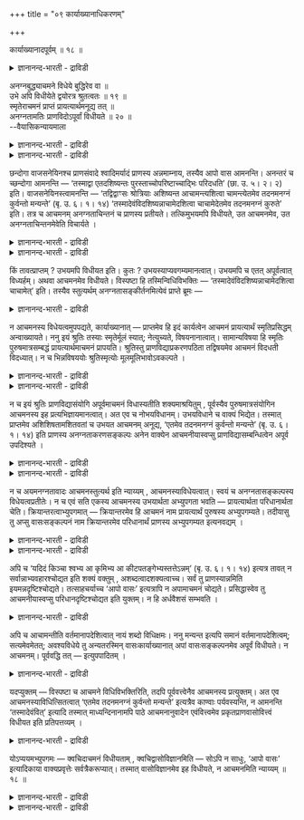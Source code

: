+++
title = "०९ कार्याख्यानाधिकरणम्"

+++

कार्याख्यानादपूर्वम् ॥ १८ ॥  
<details><summary>ज्ञानानन्द-भारती - द्राविडी</summary>

कार्याक्यानाद पूर्वम् ॥ १८ ॥
</details>

अनग्नबुद्ध्याचमने विधेये बुद्धिरेव वा ॥  
उभे अपि विधीयेते द्वयोरत्र श्रुतत्वतः ॥ १९ ॥  
स्मृतेराचमनं प्राप्तं प्रायत्यार्थमनूद्य तत् ॥  
अनग्नतामतिः प्राणविदोऽपूर्वां विधीयते ॥ २० ॥  
--वैयासिकन्यायमाला

<details><summary>ज्ञानानन्द-भारती - द्राविडी</summary>

अऩक्ऩम् ऎऩ्ऱ पावऩै, आसमऩम् ऎऩ्ऱ इरण्डुम् विदिक्कप् पडुगिऩ्ऱऩवा? अल्लदु पावऩै मात्तिरम् ताऩा? इङ्गे इरण्डुमे सॊल्लप्पट्टिरुप्पदाल्, इरण्डुम् ताऩ् विदिक्कप्पडुगिऩ्ऱऩ।
</details>

<details><summary>ज्ञानानन्द-भारती - द्राविडी</summary>

आसमऩम् ऎऩ्बदु सुत्तिक्काग स्मिरुदियिलिरुन्दे किडैत्तुविडुगिऱदु। अदै अऩुवदित्तु (तिरुम्बच्चॊल्लि) पिराणऩै उबासिक्किऱवऩुक्कुप् पुदिदाग अऩक्ऩम् ऎऩ्ऱ पावऩै विदिक्कप्पडुगिऱदु।
</details>

छन्दोगा वाजसनेयिनश्च प्राणसंवादे श्वादिमर्यादं प्राणस्य अन्नमाम्नाय, तस्यैव आपो वास आमनन्ति। अनन्तरं च च्छन्दोगा आमनन्ति — ‘तस्माद्वा एतदशिष्यन्तः पुरस्ताच्चोपरिष्टाच्चाद्भिः परिदधति’ (छा. उ. ५। २। २) इति। वाजसनेयिनस्त्वामनन्ति — ‘तद्विद्वाꣳसः श्रोत्रियाः अशिष्यन्त आचामन्त्यशित्वा चामन्त्येतमेव तदनमनग्नं कुर्वन्तो मन्यन्ते’ (बृ. उ. ६। १। १४) ‘तस्मादेवंविदशिष्यन्नाचामेदशित्वा चाचामेदेतमेव तदनमनग्नं कुरुते’ इति। तत्र च आचमनम् अनग्नताचिन्तनं च प्राणस्य प्रतीयते। तत्किमुभयमपि विधीयते, उत आचमनमेव, उत अनग्नताचिन्तनमेवेति विचार्यते ।

<details><summary>ज्ञानानन्द-भारती - द्राविडी</summary>

(सान्दोक्यत्तिलुम् पिरुहदारण्यगत्तिलुम् साप्पिडुवदऱ्कु मुऩ्ऩालुम्, पिऩ्ऩालुम् आसमऩम् सॆय्युम् पॊऴुदु अन्द तीर्त्तत्तै पिराणऩुक्कु वस्तिरमाग कल्बित्तु इन्द आसमऩत्ताल् पिराणऩ् अनक्ऩऩावदाग तियाऩम् पिराणोबासगऩुक्कु विदिक्कप्पट्टिरुक्किऱदु। इङ्गु आसमऩम्, अनक्ऩदा त्याऩम् इरण्डुम् विदेयमा अल्लदु एदावदु ऒऩ्ऱा? अदु ऎदु ऎऩ्ऱु सन्देहम्। इरण्डैयुमे सुरुदि कूऱियिरुप्पदाल् इरण्डुमे विदेयम् ऎऩ्ऱु पूर्वबक्षम्। वेऱु पिरमाणत्ताल् तॆरियाद अबूर्वमाऩ विषयत् तैत्ताऩ् सास्तिरम् विदिक्कुम्। सुत्तिक्काग आसमऩत्तै स्मिरुदिगळ् विदित्तिरुप्पदाल् मऱुबडियुम् अदै इङ्गे विदिक्क वेण्डिय अवसियमिल्लै। आसमऩ तीर्त्तत्तै वस्तिरमाग ऎण्णि अदऩाल् पिराणऩ् अनक्ऩऩा किऱाऩ् ऎऩ्ऱ तियाऩम् वेऱु ऎङ्गुमिल्लाद अबूर्व विषयम्। आगैयाल् इदैत्ताऩ् इङ्गु विदिक्किऱदु। स्मिरुदिगळिल् विदिक्कप्पट्ट आसमऩत्तिऱ्कु कर्म काण्डत्तिलुळ्ळ सुरुदि मूलमे तविर ञाऩगाण्डत् तिलुळ्ळ इन्द सुरुदि मूलमागादु ऎऩ्ऱु सित्तान्दम्)।
</details>

<details><summary>ज्ञानानन्द-भारती - द्राविडी</summary>

सन्दोगर्गळ् वाजसनेयर्गळ् इरुवरुम्, पिराण संवादत्तिल्, नाय् मुदलियदुवरै (अऩ्ऩत्तै) पिराणऩुक्कु अऩ्ऩमागच् चॊल्लिविट्टु, अदऱ्के (पिराणऩुक्के) जलत्तै वस्तिरमागच् चॊल्गिऱार्गळ्। अदऩ् पिऱगु सन्दोगर्गळ् “आगैयिऩालेये साप्पिडुगिऱवर्गळ् इव्वाऱु मुऩ्ऩालुम्, पिऩ्ऩालुम् जलत्तिऩाल् उडुत्तुगिऱार्गळ्" (सान्दोक्यम्।V-२-२) ऎऩ्ऱु सॊल्गिऱार्गळ्, वाजसनेयर्गळुम् “आगैयाल् अऱिन्द सुरोत्रियर्गळ् साप्पिडप्पोगिऱवर्गळ् आसमऩम् सॆय्गिऱार्गळ्; साप्पिट्टुविट्टुम् आसमऩम् सॆय्गिऱार्गळ्; इन्द पिराणऩैये अदिऩाल् (आसमऩम् सॆय्वदाल्) वस्तिरमऱ्ऱवरिल्लामल् सॆय्वदाग ऎण्णुगिऱार्गळ्” (पिरुहत्।VI-१-१४) ऎऩ्ऱु सॊल्गिऱार्गळ्। आगैयाल्, इव्विदम् अऱिन्दवऩ् साप्पिडप्पोगिऱवऩ् आसमऩम् सॆय्यवेण्डुम्। साप्पिट्टुविट्टुम् आसमऩम् सॆय्य वेण्डुम्। अदिऩाल् इन्द पिराणऩैये नक्ऩमिल्ला तवरागच् चॆय्गिऱाऩ्, ऎऩ्ऱु अङ्गे आसमऩमुम्, पिराण ऩुक्कु नक्ऩमिल्लादत् तऩ्मैयै सिन्दिप्पदुम्, तॆरिगि ऱदु। अन्द इरण्डुमे विदिक्कप्पडुगिऱदा? अल्लदु आस मणम् मात्तिरमा? अल्लदु नक्ऩम् इल्लाद तऩ्मैयै सिन्दिप्पदु मात्तिरमा? ऎऩ्ऱु विसारिक्कप् पडुगिऱदु।
</details>

किं तावत्प्राप्तम् ? उभयमपि विधीयत इति। कुतः ? उभयस्याप्यवगम्यमानत्वात्। उभयमपि च एतत् अपूर्वत्वात् विध्यर्हम्। अथवा आचमनमेव विधीयते। विस्पष्टा हि तस्मिन्विधिविभक्तिः — ‘तस्मादेवंविदशिष्यन्नाचामेदशित्वा चाचामेत्’ इति। तस्यैव स्तुत्यर्थम् अनग्नतासङ्कीर्तनमित्येवं प्राप्ते ब्रूमः —

<details><summary>ज्ञानानन्द-भारती - द्राविडी</summary>

पूर्वबक्षम्: ऎदु किडैक्किऱदु? इरण्डुमे विदिक् कप्पडुगिऱदु ऎऩ्ऱु। एऩ्? इरण्डुमे अऱियप्पडुवदाल् इरण्डुमे अबूर्वमायिरुप्पदाल् (मुऩ् तॆरियाद तिऩाल्) विदिक्कत्तगुन्ददु। अल्लदु, आसमऩम् मात्तिरम् विदिक्कप्पडुगिऱदु। अदिल् अल्लवा विदिक्कुळ्ळ विबक्ति (उरुबु) नऩ्गु स्पष्टमायिरुक्किऱदु। आगैयाल् इव् विदम् अऱिन्दवऩ् साप्पिडप्पोगुम्बोदु आसमऩम् सॆय्य वेण्डुम्, साप्पिट्टुविट्टुम् आसमऩम् सॆय्य वेण्डुम्, ऎऩ्ऱु। अदऱ्के (अन्द विदिक्के) स्तोत्रम् सॆय्वदऱ्काग नक्ऩमिल्लादत्तऩ्मैयैप् पऱ्ऱि सॊल्लुदल्, ऎऩ्ऱु।
</details>

न आचमनस्य विधेयत्वमुपपद्यते, कार्याख्यानात् — प्राप्तमेव हि इदं कार्यत्वेन आचमनं प्रायत्यार्थं स्मृतिप्रसिद्धम् अन्वाख्यायते। ननु इयं श्रुतिः तस्याः स्मृतेर्मूलं स्यात्; नेत्युच्यते, विषयनानात्वात्। सामान्यविषया हि स्मृतिः पुरुषमात्रसम्बद्धं प्रायत्यार्थमाचमनं प्रापयति। श्रुतिस्तु प्राणविद्याप्रकरणपठिता तद्विषयमेव आचमनं विदधती विदध्यात्। न च भिन्नविषययोः श्रुतिस्मृत्योः मूलमूलिभावोऽवकल्पते ।

<details><summary>ज्ञानानन्द-भारती - द्राविडी</summary>

सित्तान्दम्: इव्विदम् वरुम् पोदु सॊल्गिऱोम् -आसमऩत्तिऱ्कु विदिक्कप्पडुम् तऩ्मै पॊरुन्दादु, "सॆय्य वेण्डियदै (तिरुप्पि) सॊल्वदाल्”। सुत्तक्कागच् चॆय्य वेण्डियदाग एऱ्पट्टुळ्ळ, स्मिरुदिगळिल् पिरसित्तमाऩ इन्द आसमऩम्दाऩ् तिरुम्बच् चॊल्लप्पडुगिऱदल्लवा?
</details>

<details><summary>ज्ञानानन्द-भारती - द्राविडी</summary>

अन्द स्मिरुदिक्के मूलमाग इन्द सुरुदि इरुक्कलामे? ऎऩ्ऱाल्, अप्पडियल्लयॆऩ्ऱु सॊल्लप् पडुगिऱदु, विषयम् वॆव्वेऱायिरुप्पदाल्, स्मिरुदियो पॊदु विषयमायुळ्ळदु। ऎल्ला मऩिदर्गळुक्कुमे सम्बन्दप्पट्टदाग सुत्तिक्काग आसमऩत्तै अडै विक्किऱदु (कॊण्डुवरुगिऱदु, विदिक्किऱदु)। पिराणवित् यैयिऩ् पिरगरणत्तिल् सॊल्लियिरुक्कुम् सुरुदियो विदिक्किऱदाय् अदु (पिराण वित्यै) विषयमाऩ आसऩमत्तैत्ताऩ् विदिक्कुम्। वॆव्वेऱु विषयङ् गळैयुडैय सुरुदि स्मिरुदिगळुक्कु मूलम् ऎऩ्ऱुम् मूलत्तैयुडैयदु ऎऩ्ऱुमुळ्ळ तऩ्मै पॊरुन्दादु।
</details>

न च इयं श्रुतिः प्राणविद्यासंयोगि अपूर्वमाचमनं विधास्यतीति शक्यमाश्रयितुम् , पूर्वस्यैव पुरुषमात्रसंयोगिन आचमनस्य इह प्रत्यभिज्ञायमानत्वात्। अत एव च नोभयविधानम्। उभयविधाने च वाक्यं भिद्येत। तस्मात् प्राप्तमेव अशिशिषतामशितवतां च उभयत आचमनम् अनूद्य, ‘एतमेव तदनमनग्नं कुर्वन्तो मन्यन्ते’ (बृ. उ. ६। १। १४) इति प्राणस्य अनग्नताकरणसङ्कल्पः अनेन वाक्येन आचमनीयास्वप्सु प्राणविद्यासम्बन्धित्वेन अपूर्व उपदिश्यते ।

<details><summary>ज्ञानानन्द-भारती - द्राविडी</summary>

मेलुम्, इन्द सुरुदियाऩदु पिराणवित्यैयुडऩ् सेर्न्ददाऩ अबूर्वमाऩ आसमऩत्तै विदिक्कलामॆऩ्ऱु आसिरयिक्क मुडियादु; ऎल्ला पुरुषर्गळुडऩुम् सम्बन् दप्पट्ट मुन्दैय आसमऩत्तिऱ्के इङ्गे पिरत्य पिक्ञै (अदुदाऩ् इदु ऎऩ्ऱ ञाबगम्) एऱ्पडुवदाल्। इदिऩालेये इरण्डैयुम् विदिक्किऱदॆऩ्बदु मिल्लै, इरण्डै विदिक्कुमेयाऩाल्, वाक्यम् उडैबडुम्। (इरण्डु वाक्कियमागच् चॆय्य वेण्डि वरुम्)।
</details>

<details><summary>ज्ञानानन्द-भारती - द्राविडी</summary>

आगैयिऩाल्, साप्पिडप्पोगिऱवर्गळुक्कुम्, साप्पिट्टवर्गळुक्कुम् एऱ्पट्टदागवेयुळ्ळ (मुऩ्बिऩ्) इरण्डुविदमाऩ आसमऩत्तै अऩुवदित्तु “अदिऩाल् इन्द पिराणऩैयै नक्ऩमिल्लादवरागच् चॆय्वदाग ऎण्णुगिऱार्गळ्”। (पिरुहत्।VI-१-१४) ऎऩ्ऱु पिराणऩुक्कु नक्ऩम् इल्लादत्तऩ्मैयै सॆय्वदाऩ सङ्गल्बम् इन्द वाक्कियत्तिऩाल्, आसमऩम् सॆय्युम् जलत्तिल् पिराणवित्यैक्कु सम्बन्दप्पट्टदाग, अबूर्वमाग उबदेसिक्कप्पडुगिऱदु।
</details>

न च अयमनग्नतावादः आचमनस्तुत्यर्थ इति न्याय्यम् , आचमनस्याविधेयत्वात्। स्वयं च अनग्नतासङ्कल्पस्य विधेयत्वप्रतीतेः। न च एवं सति एकस्य आचमनस्य उभयार्थता अभ्युपगता भवति — प्रायत्यार्थता परिधानार्थता चेति। क्रियान्तरत्वाभ्युपगमात् — क्रियान्तरमेव हि आचमनं नाम प्रायत्यार्थं पुरुषस्य अभ्युपगम्यते। तदीयासु तु अप्सु वासःसङ्कल्पनं नाम क्रियान्तरमेव परिधानार्थं प्राणस्य अभ्युपगम्यत इत्यनवद्यम् ।

<details><summary>ज्ञानानन्द-भारती - द्राविडी</summary>

मेलुम्, इन्द नक्ऩमिल्लात्तऩ्मै सॊल्लि यिरुप्पदु आसमऩत्तिऩ् स्तुदिक्काग ऎऩ्बदु नियायमिल्लै, आसमऩम् विदिक्कप्पडाददिऩाल्, नक्ऩ मिल्लादत्तऩ्मैयिऩ् सङ्गल्बत्तिऱ्कुत्ताऩे विदिक्कप् पडुम् तऩ्मै तॆरिवदाल्।
</details>

<details><summary>ज्ञानानन्द-भारती - द्राविडी</summary>

इव्विदमिरुन्दाल् ऒरे आसमऩत्तिऱ्कु, सुत्तिक् काग, उडुत्तुवदऱ्काग ऎऩ्ऱु इरण्डु पिरयोजऩमुळ्ळ तऩ्मै ऒप्पुक्कॊळ्ळप्पट्टदाग आगादु, वॆव्वेऱु किरियैयॆऩ्ऱु ऒप्पुक्कॊळ्वदाल् मऩिदऩुक्कु सुत्ति यै पिरयोजऩमायुडैय आसमऩम् वेऱु किरियै यॆऩ्ऱु ऒप्पुक्कॊळ्ळप्पडुगिऱदु; अदे (आसमऩत्तिऱ् कुळ्ळ) जलत्तिल्, पिराणऩुक्कु उडुत्तुवदैप् पिरयोजऩमायुळ्ळ, वस्तिरमॆऩ्ऱु सङ्गल्बिप्पदु ऎऩ्बदु वेऱु किरियैये ऎऩ्ऱु ऒप्पुक्कॊळ्ळप्पडुगिऱदु; ऎऩ्बदिऩाल् ऎव्विद तोषमुमिल्लै।
</details>

अपि च ‘यदिदं किञ्चा श्वभ्य आ कृमिभ्य आ कीटपतङ्गेभ्यस्तत्तेऽन्नम्’ (बृ. उ. ६। १। १४) इत्यत्र तावत् न सर्वान्नाभ्यवहारश्चोद्यत इति शक्यं वक्तुम् , अशब्दत्वादशक्यत्वाच्च। सर्वं तु प्राणस्यान्नमिति इयमन्नदृष्टिश्चोद्यते। तत्साहचर्याच्च ‘आपो वासः’ इत्यत्रापि न अपामाचमनं चोद्यते। प्रसिद्धास्वेव तु आचमनीयास्वप्सु परिधानदृष्टिश्चोद्यत इति युक्तम्। न हि अर्धवैशसं सम्भवति ।

<details><summary>ज्ञानानन्द-भारती - द्राविडी</summary>

मेलुम्, "इदु ऎदॆल्लाम् नाय्गळ् वरैक्कुम्, पक्षिगळ् वरैक्कुम्, किरुमिगळ् वरैक्कुम्, कीडम् पदङ्गम् वरैक्कुम् अऩ्ऩमो अदु उऩक्कु अऩ्ऩम्" (पिरुहत्।VI-४-१४) ऎऩ्ऱ इन्दविडत्तिल् ऎल्ला अऩ्ऩत्तैयुम् साप्पिडुवदु विदिक्कप्पट्टु इरुक्किऱ तॆऩ्ऱु सॊल्ल मुडियादु; सप्तत्ताल् सॊल्लप्पडाद तिऩालुम्, सॆय्य मुडियाददिऩालुम्। आऩाल्, ऎल्लाम् पिराणऩुक्कु अऩ्ऩम् ऎऩ्ऱइन्द अऩ्ऩ तिरुष्टि मात्तिरम् विदिक्कप्पडुगिऱदु। अदऩ् कूडवेयिरुप्पदाल् "जलम् वस्तिरम्” ऎऩ्ऱ इन्द इडत्तिलुम्गूड, जलत्तिऱ्कु आसमऩम् विदिक्कप्पडविल्लै। पिरसित्त मायुळ्ळ आसमऩीय जलत्तिल् वस्तिर तिरुष्टि विदिक्कप् पडुगिऱदु ऎऩ्बदु युक्तमागुम्; पादि वॆट्टुवदु ऎऩ्बदु सम्बविक्कादल्लवा? (ऒरु विदैयै इरण्डाग वॆट्टि ऒरु पागम् वऱुत्तु साप्पिड, मऱ्ऱॊरु पागम् मुळैक्कप्पोड, ऎऩ्बदु पोल)।
</details>

अपि च आचामन्तीति वर्तमानापदेशित्वात् नायं शब्दो विधिक्षमः। ननु मन्यन्त इत्यपि समानं वर्तमानापदेशित्वम्; सत्यमेवमेतत्; अवश्यविधेये तु अन्यतरस्मिन् वासःकार्याख्यानात् अपां वासःसङ्कल्पनमेव अपूर्वं विधीयते। न आचमनम्। पूर्ववद्धि तत् — इत्युपपादितम् ।

<details><summary>ज्ञानानन्द-भारती - द्राविडी</summary>

तविरवुम्, "आसमऩम् सॆय्गिऱार्गळ्" ऎऩ्बदु निगऴ्गालत्तैच् चॊल्लुम् तऩ्मैयुळ्ळदाल् इन्द सप्तम् विदियायिरुक्कमुडियादु। “ऎण्णुगिऱार्गळ्” ऎऩ्ऱ विडत्तिलुम् निगऴ्गालत्तैच् चॊल्लुम् तऩ्मै इदु पोल् ताऩे? ऎऩ्ऱाल्, अदु वास्तवम्दाऩ्। आऩाल्, इरण्डिलॊऩ्ऱु कट्टायम् विदिक्कवेण्डियदाग इरुक्कुम्बॊऴुदु वस्तिरत्तिऩ् पयऩाऩ अनक्नत्वत्तै सॊल्लियिरुप्पदाल् अबूर्वमाऩ, जलत्तै वस्तिरमाग तियाऩम् सॆय्वदुदाऩ् विदिक्कप्पडुगिऱदु। आसमऩम् विदिक्कप्पडविल्लै। अदु मुऩ्ऩालेये (स्मिरुदि यिऩाल्) पिराप्तम् (अबूर्वमल्ल) ऎऩ्बदु विळक्कप्पट्टि रुक्किऱदु।
</details>

यदप्युक्तम् — विस्पष्टा च आचमने विधिविभक्तिरिति, तदपि पूर्ववत्त्वेनैव आचमनस्य प्रत्युक्तम्। अत एव आचमनस्याविधित्सितत्वात् ‘एतमेव तदनमनग्नं कुर्वन्तो मन्यन्ते’ इत्यत्रैव काण्वाः पर्यवस्यन्ति, न आमनन्ति ‘तस्मादेवंवित्’ इत्यादि तस्मात् माध्यन्दिनानामपि पाठे आचमनानुवादेन एवंवित्त्वमेव प्रकृतप्राणवासोवित्त्वं विधीयत इति प्रतिपत्तव्यम् ।

<details><summary>ज्ञानानन्द-भारती - द्राविडी</summary>

आसमऩ विषयत्तिल् नऩ्गु स्पष्टमाग विदिक्कुळ्ळ विबक्ति (उरुबु) इरुक्किऱदेयॆऩ्ऱु ऎदु सॊल्लप्पट्टदो, अदुवुम् आसमऩम् मुऩ्ऩाल् पिराप्तमॆऩ्बदिऩालेये पदिल् सॊल्लप्पट्टुविट्टदु। अदिऩालेये, आसमऩत्तिऱ्कु विदिक्कप्पडुम् तऩ्मै यिल्लाददिऩाल् “इन्द पिराणऩै इदिऩाल् नक्ऩमिल् लाददागच् चॊल्वदाग ऎण्णुगिऱार्गळ् ऎऩ्ऱु इङ्गेये काण्व सागैक्कारर्गळ् मुडित्तु विडुगिऱार्गळ्”; “आगै याल् इदैयऱिन्दवऩ्” ऎऩ्बदु मुदलियदै अवर्गळ् सॊल्वदिल्लै। आगैयाल्, मात्यन्दिऩ सागैक्कारर् कळुडैय पाडत्तिलुम्गूड, आसमऩत्तिऩ् अऩुवादत्तु टऩेये इव्विदमऱियुम् तऩ्मैये, पिरगिरुदमायुळ्ळ आसमऩ जलत्तिल् पिराणऩिऩ् वस्तिरमॆऩ्ऱ तियाऩमे विदिक्कप्पडुगिऱदु ऎऩ्ऱु अऱिय वेण्डुम्।
</details>

योऽप्ययमभ्युपगमः — क्वचिदाचमनं विधीयताम् , क्वचिद्वासोविज्ञानमिति — सोऽपि न साधुः, ‘आपो वासः’ इत्यादिकाया वाक्यप्रवृत्तेः सर्वत्रैकरूप्यात्। तस्मात् वासोविज्ञानमेव इह विधीयते, न आचमनमिति न्याय्यम् ॥ १८ ॥

<details><summary>ज्ञानानन्द-भारती - द्राविडी</summary>

ओरिडत्तिल् आसमऩम् विदिक्कप्पडट्टुम्, ओरिडत्तिल् वस्तिरमॆऩ्ऱ पावऩै विदिक्कप्पडट्टुम्, ऎऩ्ऱु ऎन्द इन्द कॊळ्गैयो, अदुवुम् सरियिल्लै, “जलम् वस्तिरम्” (पिरुहत्।VI-१-१४) ऎऩ्ऱु आरम्बित् तुळ्ळ वाक्कियत्तिऩ् पोक्कु ऎङ्गेयुम् ऒरेमादिरि यिरुप्पदाल्।
</details>

<details><summary>ज्ञानानन्द-भारती - द्राविडी</summary>

आगैयाल्, वस्तिरमॆऩ्ऱ विक्ञाऩम् ताऩ् इङ्गे विदिक्कप्पडुगिऱदु, आसमऩम् अल्ल, ऎऩ्बदु ताऩ् नियायम्।
</details>

